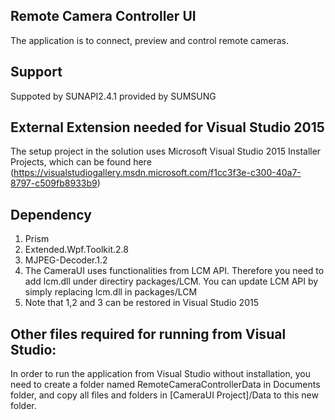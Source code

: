 ## Remote Camera Controller UI

The application is to connect, preview and control remote cameras.

## Support
Suppoted by SUNAPI2.4.1 provided by SUMSUNG

## External Extension needed for Visual Studio 2015
The setup project in the solution uses Microsoft Visual Studio 2015 Installer Projects, which can be found here (https://visualstudiogallery.msdn.microsoft.com/f1cc3f3e-c300-40a7-8797-c509fb8933b9)

## Dependency
1. Prism
2. Extended.Wpf.Toolkit.2.8
3. MJPEG-Decoder.1.2
4. The CameraUI uses functionalities from LCM API. Therefore you need to add lcm.dll under directiry packages/LCM. You can update LCM API by simply replacing lcm.dll in packages/LCM
5. Note that 1,2 and 3 can be restored in Visual Studio 2015

## Other files required for running from Visual Studio:
In order to run the application from Visual Studio without installation, you need to create a folder named RemoteCameraControllerData in Documents folder, and copy all files and folders in [CameraUI Project]/Data to this new folder.
